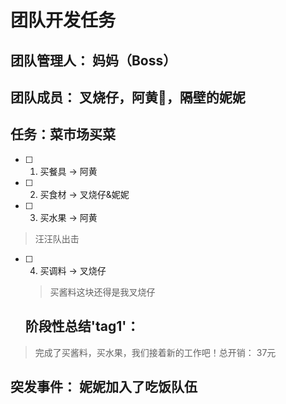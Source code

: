 # 团队开发任务

## 团队管理人： 妈妈（Boss）

## 团队成员： 叉烧仔，阿黄🐶，隔壁的妮妮

## 任务：菜市场买菜

- [ ] 1. 买餐具 -> 阿黄
- [ ] 2. 买食材 -> 叉烧仔&妮妮
- [ ] 3. 买水果 -> 阿黄

 > 汪汪队出击
 
- [ ] 4. 买调料 -> 叉烧仔
  > 买酱料这块还得是我叉烧仔

  ## 阶段性总结'tag1'：
> 
> 完成了买酱料，买水果，我们接着新的工作吧！总开销： 37元

## 突发事件： 妮妮加入了吃饭队伍